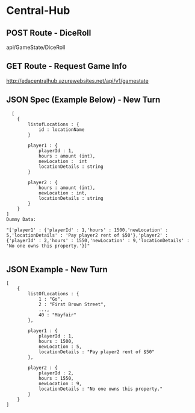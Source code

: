 # Central-Hub

## POST Route - DiceRoll

api/GameState/DiceRoll


## GET Route - Request Game Info

http://edacentralhub.azurewebsites.net/api/v1/gamestate

## JSON Spec (Example Below) - New Turn

```
  [
	{
		listofLocations : {
			id : locationName
		}
	
		player1 : {
			playerId : 1,
			hours : amount (int),
			newLocation :  int
			locationDetails : string	
		}

		player2 : {
			hours : amount (int),
			newLocation : int,
			locationDetails : string
		}
	}	
]
Dummy Data:

"['player1' : {'playerId' : 1,'hours' : 1500,'newLocation' : 5,'locationDetails' : 'Pay player2 rent of $50'},'player2' : {'playerId' : 2,'hours' : 1550,'newLocation' : 9,'locationDetails' : 'No one owns this property.'}]"


```
## JSON Example - New Turn

```
[
	{
		listOfLocations : {
			1 : "Go",
			2 : "First Brown Street",
			...,
			40 : "Mayfair"
		},
		
		player1 : {
			playerId : 1,
			hours : 1500,
			newLocation : 5,
			locationDetails : "Pay player2 rent of $50"
		},
		
		player2 : {
			playerId : 2,
			hours : 1550,
			newLocation : 9,
			locationDetails : "No one owns this property."
		}
	}
]
```
